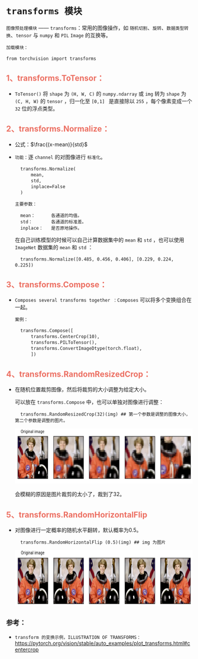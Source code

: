 # `transforms 模块`

`图像预处理模块` —— `transforms`：常用的图像操作，如 `随机切割`、`旋转`、`数据类型转换`、`tensor` 与 `numpy` 和 `PIL` `Image` 的互换等。

`加载模块：`

    from torchvision import transforms


## <font color= #EC7063  >1、transforms.ToTensor：</font > 

* `ToTensor()` 将 `shape` 为 `(H, W, C)` 的 `numpy.ndarray` 或 `img` 转为 `shape` 为 `(C, H, W)` 的 `tensor` ，归一化至 `[0,1] ` 是直接除以 `255` ，每个像素变成一个 `32` 位的浮点类型。




## <font color= #EC7063  >2、transforms.Normalize：</font > 


* 公式：$\frac{(x-mean)}{std}$ 

* `功能：`逐 `channel` 的对图像进行 `标准化`。

        transforms.Normalize(
            mean,
            std,
            inplace=False
        )

    `主要参数：`

        mean：      各通道的均值。
        std：       各通道的标准差。
        inplace：   是否原地操作。

    在自己训练模型的时候可以自己计算数据集中的 `mean` 和 `std` ，也可以使用 `ImageNet` 数据集的 `mean` 和 `std` ：


        transforms.Normalize([0.485, 0.456, 0.406], [0.229, 0.224, 0.225])


## <font color= #EC7063  >3、transforms.Compose：</font > 

* `Composes several transforms together ：Composes` 可以将多个变换组合在一起。

    `案例：`

        transforms.Compose([
            transforms.CenterCrop(10),
            transforms.PILToTensor(),
            transforms.ConvertImageDtype(torch.float),
            ])


## <font color= #EC7063  >4、transforms.RandomResizedCrop：</font > 

* 在随机位置裁剪图像，然后将裁剪的大小调整为给定大小。

    可以放在 `transforms.Compose` 中，也可以单独对图像进行调整：

        transforms.RandomResizedCrop(32)(img) ## 第一个参数是调整的图像大小，第二个参数是调整的图片。

    <div align=center><img height= 150 src="./static/RandomResizedCrop1.jpg"/></div>

    会模糊的原因是图片裁剪的太小了，裁到了32。


## <font color= #EC7063  >5、transforms.RandomHorizontalFlip</font > 


* 对图像进行一定概率的随机水平翻转，默认概率为0.5。

        transforms.RandomHorizontalFlip (0.5)(img) ## img 为图片

    <div align=center><img height= 150 src="./static/RandomHorizontalFlip1.jpg"/></div>






## `参考：`


* `transform 的变换示例，ILLUSTRATION OF TRANSFORMS：`https://pytorch.org/vision/stable/auto_examples/plot_transforms.html#centercrop


